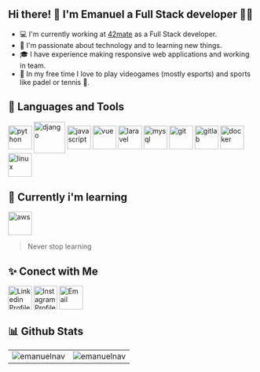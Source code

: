## Hi there! 👋 I'm Emanuel a Full Stack developer 👨‍💻

- 💻 I'm currently working at [42mate](https://www.42mate.com/) as a Full Stack developer.
- 🚀 I'm passionate about technology and to learning new things.
- 🎓 I have experience making responsive web applications and working in team.
- 👾 In my free time I love to play videogames (mostly esports) and sports like padel or tennis 🎾.

## 🔬 Languages and Tools

<p align="left">
<img align="center" src="https://img.icons8.com/color/48/000000/python--v1.png" alt="python" width="48" height="48"/>
<img align="center" src="https://img.icons8.com/color/48/null/django.png" alt="django" width="64" height="64"/>
<img align="center" src="https://img.icons8.com/color/48/000000/javascript--v1.png" alt="javascript" width="48" height="48"/>
<img align="center" src="https://img.icons8.com/color/48/000000/vue-js.png" alt="vue" width="48" height="48"/>
<img align="center" src="https://img.icons8.com/fluency/48/000000/laravel.png" alt="laravel" width="48" height="48"/>
<img align="center" src="https://img.icons8.com/color/48/000000/mysql-logo.png" alt="mysql" width="48" height="48"/>
<img align="center" src="https://img.icons8.com/color/48/000000/git.png" alt="git" width="48" height="48"/>
<img align="center" src="https://img.icons8.com/color/48/000000/gitlab.png" alt="gitlab" width="48" height="48"/>
<img align="center" src="https://img.icons8.com/fluency/48/000000/docker.png" alt="docker" width="48" height="48"/>
<img align="center" src="https://img.icons8.com/color/48/000000/linux--v1.png" alt="linux" width="48" height="48"/>
</p>

## 🌱 Currently i'm learning

<p align="left">
<img align="center" src="https://img.icons8.com/color/48/null/amazon-web-services.png" alt="aws" width="48" height="48"/>
</p>

> Never stop learning

## ✨ Conect with Me

<p align="left">
<a href="https://www.linkedin.com/in/emanuelnav" target="_blank"><img align="center" src="https://img.icons8.com/color/48/000000/linkedin.png" alt="Linkedin Profile" height="48" width="48" /></a>
<a href="https://www.instagram.com/emanuelnav_/" target="_blank"><img align="center" src="https://img.icons8.com/fluency/48/000000/instagram-new.png" alt="Instagram Profile" height="48" width="48"></a>
<a href="mailto:emanuelnavarro.dev@gmail.com" target="_blank"><img align="center" src="https://img.icons8.com/color/48/null/apple-mail.png" alt="Email" height="48" width="48"></a>
</p>

## 📊 Github Stats

<table>
  <tr>
    <td><img src="https://github-readme-stats.vercel.app/api?username=emanuelnav&show_icons=true&locale=en&theme=radical&hide_border=true" alt="emanuelnav" /></td>
    <td><img src="https://github-readme-stats.vercel.app/api/top-langs?username=emanuelnav&show_icons=true&locale=en&layout=compact&theme=radical&hide_border=true" alt="emanuelnav" /></td>
  </tr>
</table>
